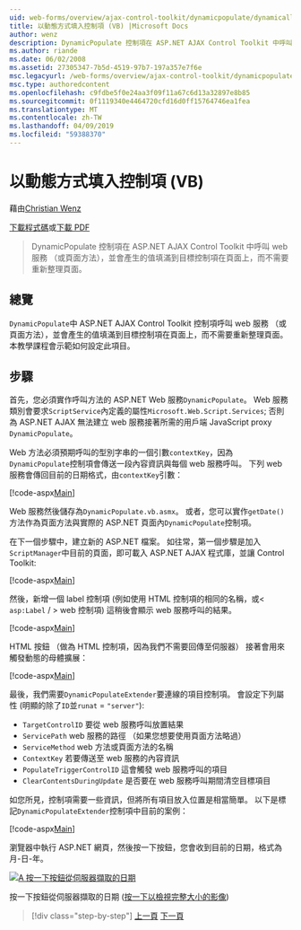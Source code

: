 ```yaml
---
uid: web-forms/overview/ajax-control-toolkit/dynamicpopulate/dynamically-populating-a-control-vb
title: 以動態方式填入控制項 (VB) |Microsoft Docs
author: wenz
description: DynamicPopulate 控制項在 ASP.NET AJAX Control Toolkit 中呼叫 web 服務 （或頁面方法），並會產生的值填滿至 t 的目標控制項...
ms.author: riande
ms.date: 06/02/2008
ms.assetid: 27305347-7b5d-4519-97b7-197a357e7f6e
msc.legacyurl: /web-forms/overview/ajax-control-toolkit/dynamicpopulate/dynamically-populating-a-control-vb
msc.type: authoredcontent
ms.openlocfilehash: c9fdbe5f0e24aa3f09f11a67c6d13a32897e8b85
ms.sourcegitcommit: 0f1119340e4464720cfd16d0ff15764746ea1fea
ms.translationtype: MT
ms.contentlocale: zh-TW
ms.lasthandoff: 04/09/2019
ms.locfileid: "59388370"
---
```

# <a name="dynamically-populating-a-control-vb"></a>以動態方式填入控制項 (VB)

藉由[Christian Wenz](https://github.com/wenz)

[下載程式碼](http://download.microsoft.com/download/d/8/f/d8f2f6f9-1b7c-46ad-9252-e1fc81bdea3e/dynamicpopulate0.vb.zip)或[下載 PDF](http://download.microsoft.com/download/b/6/a/b6ae89ee-df69-4c87-9bfb-ad1eb2b23373/dynamicpopulate0VB.pdf)

> DynamicPopulate 控制項在 ASP.NET AJAX Control Toolkit 中呼叫 web 服務 （或頁面方法），並會產生的值填滿到目標控制項在頁面上，而不需要重新整理頁面。


## <a name="overview"></a>總覽

`DynamicPopulate`中 ASP.NET AJAX Control Toolkit 控制項呼叫 web 服務 （或頁面方法），並會產生的值填滿到目標控制項在頁面上，而不需要重新整理頁面。 本教學課程會示範如何設定此項目。

## <a name="steps"></a>步驟

首先，您必須實作呼叫方法的 ASP.NET Web 服務`DynamicPopulate`。 Web 服務類別會要求`ScriptService`內定義的屬性`Microsoft.Web.Script.Services`; 否則為 ASP.NET AJAX 無法建立 web 服務接著所需的用戶端 JavaScript proxy `DynamicPopulate`。

Web 方法必須預期呼叫的型別字串的一個引數`contextKey`，因為`DynamicPopulate`控制項會傳送一段內容資訊與每個 web 服務呼叫。 下列 web 服務會傳回目前的日期格式，由`contextKey`引數：

[!code-aspx[Main](dynamically-populating-a-control-vb/samples/sample1.aspx)]

Web 服務然後儲存為`DynamicPopulate.vb.asmx`。 或者，您可以實作`getDate()`方法作為頁面方法與實際的 ASP.NET 頁面內`DynamicPopulate`控制項。

在下一個步驟中，建立新的 ASP.NET 檔案。 如往常，第一個步驟是加入`ScriptManager`中目前的頁面，即可載入 ASP.NET AJAX 程式庫，並讓 Control Toolkit:

[!code-aspx[Main](dynamically-populating-a-control-vb/samples/sample2.aspx)]

然後，新增一個 label 控制項 (例如使用 HTML 控制項的相同的名稱，或&lt; `asp:Label`  / &gt; web 控制項) 這稍後會顯示 web 服務呼叫的結果。

[!code-aspx[Main](dynamically-populating-a-control-vb/samples/sample3.aspx)]

HTML 按鈕 （做為 HTML 控制項，因為我們不需要回傳至伺服器） 接著會用來觸發動態的母體擴展：

[!code-aspx[Main](dynamically-populating-a-control-vb/samples/sample4.aspx)]

最後，我們需要`DynamicPopulateExtender`要連線的項目控制項。 會設定下列屬性 (明顯的除了`ID`並`runat` = `"server"`):

- `TargetControlID` 要從 web 服務呼叫放置結果
- `ServicePath` web 服務的路徑 （如果您想要使用頁面方法略過）
- `ServiceMethod` web 方法或頁面方法的名稱
- `ContextKey` 若要傳送至 web 服務的內容資訊
- `PopulateTriggerControlID` 這會觸發 web 服務呼叫的項目
- `ClearContentsDuringUpdate` 是否要在 web 服務呼叫期間清空目標項目

如您所見，控制項需要一些資訊，但將所有項目放入位置是相當簡單。 以下是標記`DynamicPopulateExtender`控制項中目前的案例：

[!code-aspx[Main](dynamically-populating-a-control-vb/samples/sample5.aspx)]

瀏覽器中執行 ASP.NET 網頁，然後按一下按鈕，您會收到目前的日期，格式為月-日-年。


[![A 按一下按鈕從伺服器擷取的日期](dynamically-populating-a-control-vb/_static/image2.png)](dynamically-populating-a-control-vb/_static/image1.png)

按一下按鈕從伺服器擷取的日期 ([按一下以檢視完整大小的影像](dynamically-populating-a-control-vb/_static/image3.png))

> [!div class="step-by-step"]
> [上一頁](using-dynamicpopulate-with-a-user-control-and-javascript-cs.md)
> [下一頁](dynamically-populating-a-control-using-javascript-code-vb.md)

